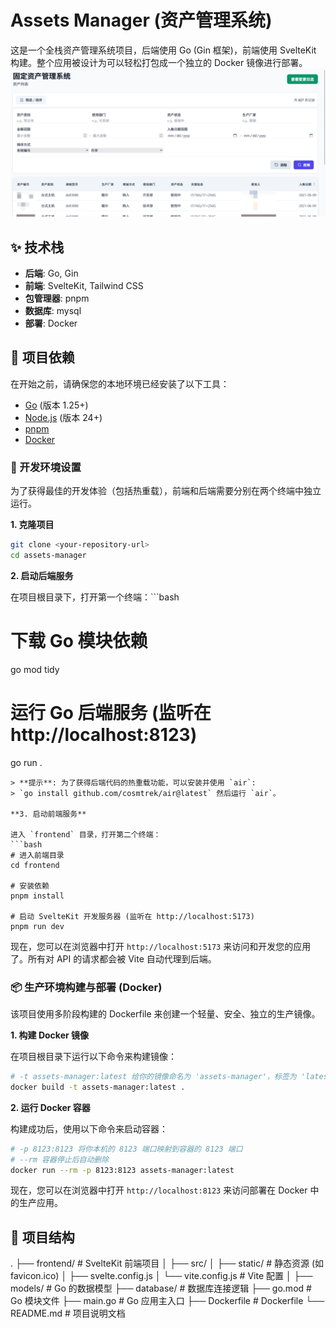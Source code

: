 # Assets Manager (资产管理系统)

这是一个全栈资产管理系统项目，后端使用 Go (Gin 框架)，前端使用 SvelteKit 构建。整个应用被设计为可以轻松打包成一个独立的 Docker 镜像进行部署。
![img](cover.png)

## ✨ 技术栈

*   **后端**: Go, Gin
*   **前端**: SvelteKit, Tailwind CSS
*   **包管理器**: pnpm
*   **数据库**: mysql
*   **部署**: Docker

## 🚀 项目依赖

在开始之前，请确保您的本地环境已经安装了以下工具：

*   [Go](https://go.dev/doc/install) (版本 1.25+)
*   [Node.js](https://nodejs.org/) (版本 24+)
*   [pnpm](https://pnpm.io/installation)
*   [Docker](https://www.docker.com/get-started/)

### 🔧 开发环境设置

为了获得最佳的开发体验（包括热重载），前端和后端需要分别在两个终端中独立运行。

**1. 克隆项目**
```bash
git clone <your-repository-url>
cd assets-manager
```

**2. 启动后端服务**

在项目根目录下，打开第一个终端：```bash
# 下载 Go 模块依赖
go mod tidy

# 运行 Go 后端服务 (监听在 http://localhost:8123)
go run .
```
> **提示**: 为了获得后端代码的热重载功能，可以安装并使用 `air`:
> `go install github.com/cosmtrek/air@latest` 然后运行 `air`。

**3. 启动前端服务**

进入 `frontend` 目录，打开第二个终端：
```bash
# 进入前端目录
cd frontend

# 安装依赖
pnpm install

# 启动 SvelteKit 开发服务器 (监听在 http://localhost:5173)
pnpm run dev
```

现在，您可以在浏览器中打开 `http://localhost:5173` 来访问和开发您的应用了。所有对 API 的请求都会被 Vite 自动代理到后端。

### 📦 生产环境构建与部署 (Docker)

该项目使用多阶段构建的 Dockerfile 来创建一个轻量、安全、独立的生产镜像。

**1. 构建 Docker 镜像**

在项目根目录下运行以下命令来构建镜像：
```bash
# -t assets-manager:latest 给你的镜像命名为 'assets-manager'，标签为 'latest'
docker build -t assets-manager:latest .
```

**2. 运行 Docker 容器**

构建成功后，使用以下命令来启动容器：
```bash
# -p 8123:8123 将你本机的 8123 端口映射到容器的 8123 端口
# --rm 容器停止后自动删除
docker run --rm -p 8123:8123 assets-manager:latest
```

现在，您可以在浏览器中打开 `http://localhost:8123` 来访问部署在 Docker 中的生产应用。

## 📁 项目结构


.
├── frontend/         # SvelteKit 前端项目
│   ├── src/
│   ├── static/       # 静态资源 (如 favicon.ico)
│   ├── svelte.config.js
│   └── vite.config.js  # Vite 配置
│
├── models/           # Go 的数据模型 
├── database/         # 数据库连接逻辑
├── go.mod            # Go 模块文件
├── main.go           # Go 应用主入口 
├── Dockerfile        # Dockerfile
└── README.md         # 项目说明文档
